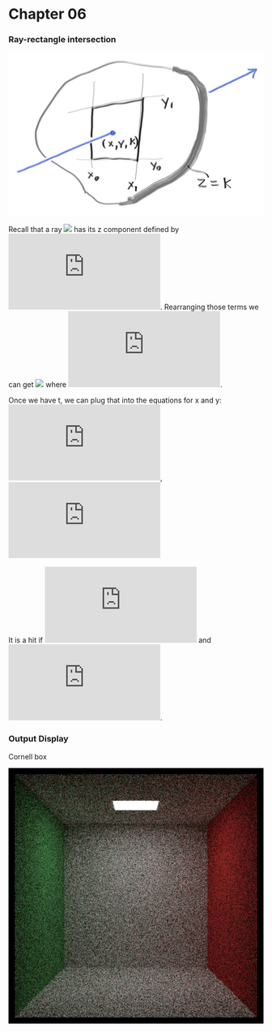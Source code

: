 # Chapter 06

### Ray-rectangle intersection

![fig.ray-rect](note%20images/fig.ray-rect.jpg)

Recall that a ray ![](http://latex.codecogs.com/gif.latex?\mathbf{P}(t)%20=%20\mathbf{A}%20+%20t%20\mathbf{b}) has its z component defined by ![](http://latex.codecogs.com/gif.latex?P_z(t)%20=%20A_z%20+%20t%20b_z). Rearranging those terms we can get ![](http://latex.codecogs.com/gif.latex?t%20=%20\frac{k-A_z}{b_z}) where ![](http://latex.codecogs.com/gif.latex?z=k).

Once we have t, we can plug that into the equations for x and y: ![](http://latex.codecogs.com/gif.latex?x%20=%20A_x%20+%20t%20b_x), ![](http://latex.codecogs.com/gif.latex?y%20=%20A_y%20+%20t%20b_y)

It is a hit if ![](http://latex.codecogs.com/gif.latex?x_0%20%3C%20x%20%3C%20x_1) and ![](http://latex.codecogs.com/gif.latex?y_0%20%3C%20y%20%3C%20y_1).



### Output Display

Cornell box

![output](output.png)